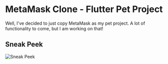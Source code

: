 # MetaMask Clone - Flutter Pet Project

Well, I've decided to just copy MetaMask as my pet project. A lot of functionality to come, but I am working on that!


## Sneak Peek

![Sneak Peek](https://github.com/vitaliksandalik/metamask_flutter/assets/102806612/2689818a-ba26-4eac-a00c-3aaa0666bc9c)
